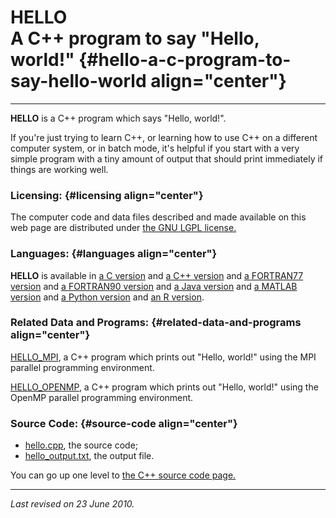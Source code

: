 HELLO\
A C++ program to say "Hello, world!" {#hello-a-c-program-to-say-hello-world align="center"}
====================================

------------------------------------------------------------------------

**HELLO** is a C++ program which says "Hello, world!".

If you're just trying to learn C++, or learning how to use C++ on a
different computer system, or in batch mode, it's helpful if you start
with a very simple program with a tiny amount of output that should
print immediately if things are working well.

### Licensing: {#licensing align="center"}

The computer code and data files described and made available on this
web page are distributed under [the GNU LGPL
license.](../../txt/gnu_lgpl.txt)

### Languages: {#languages align="center"}

**HELLO** is available in [a C version](../../c_src/hello/hello.html)
and [a C++ version](../../cpp_src/hello/hello.html) and [a FORTRAN77
version](../../f77_src/hello/hello.html) and [a FORTRAN90
version](../../f_src/hello/hello.html) and [a Java
version](../../java_src/hello/hello.html) and [a MATLAB
version](../../m_src/hello/hello.html) and [a Python
version](../../py_src/hello/hello.html) and [an R
version](../../r_src/hello/hello.html).

### Related Data and Programs: {#related-data-and-programs align="center"}

[HELLO\_MPI](../../cpp_src/hello_mpi/hello_mpi.html), a C++ program
which prints out "Hello, world!" using the MPI parallel programming
environment.

[HELLO\_OPENMP](../../cpp_src/hello_openmp/hello_openmp.html), a C++
program which prints out "Hello, world!" using the OpenMP parallel
programming environment.

### Source Code: {#source-code align="center"}

-   [hello.cpp](hello.cpp), the source code;
-   [hello\_output.txt](hello_output.txt), the output file.

You can go up one level to [the C++ source code page.](../cpp_src.html)

------------------------------------------------------------------------

*Last revised on 23 June 2010.*
